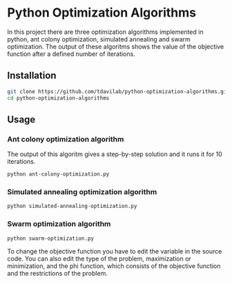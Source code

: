 # Python Optimization Algorithms

In this project there are three optimization algorithms implemented in python, ant colony optimization, simulated annealing and swarm optimization.
The output of these algoritms shows the value of the objective function after a defined number of iterations.

## Installation
```sh
git clone https://github.com/tdavilab/python-optimization-algorithms.git
cd python-optimization-algorithms
```


## Usage

### Ant colony optimization algorithm

The output of this algoritm gives a step-by-step solution and it runs it for 10 iterations.

```sh
python ant-colony-optimization.py
```

### Simulated annealing optimization algorithm

```sh
python simulated-annealing-optimization.py
```
### Swarm optimization algorithm

```sh
python swarm-optimization.py
```


To change the objective function you have to edit the variable in the source code. You can also edit the type of the problem, maximization or minimization, and the phi function, which consists of the objective function and the restrictions of the problem.
